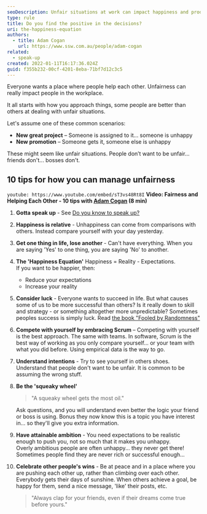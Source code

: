 ```yaml
---
seoDescription: Unfair situations at work can impact happiness and productivity. Learn how to manage unfairness with these 10 tips that promote a culture of helping each other.
type: rule
title: Do you find the positive in the decisions?
uri: the-happiness-equation
authors:
  - title: Adam Cogan
    url: https://www.ssw.com.au/people/adam-cogan
related:
  - speak-up
created: 2022-01-11T16:17:36.024Z
guid: f355b232-00cf-4201-8eba-71bf7d12c3c5
---
```


Everyone wants a place where people help each other. Unfairness can really impact people in the workplace.

It all starts with how you approach things, some people are better than others at dealing with unfair situations.

<!--endintro-->

Let's assume one of these common scenarios:

- **New great project** – Someone is assigned to it... someone is unhappy
- **New promotion** – Someone gets it, someone else is unhappy

These might seem like unfair situations. People don’t want to be unfair... friends don't... bosses don't.

## 10 tips for how you can manage unfairness

`youtube: https://www.youtube.com/embed/sT3vs48Rt8I`
**Video: Fairness and Helping Each Other - 10 tips with [Adam Cogan](https://ssw.com.au/people/adam-cogan) (8 min)**

1. **Gotta speak up** - See [Do you know to speak up?](/speak-up)
2. **Happiness is relative** - Unhappiness can come from comparisons with others. Instead compare yourself with your day yesterday.
3. **Get one thing in life, lose another** - Can't have everything. When you are saying 'Yes' to one thing, you are saying 'No' to another.
4. **The 'Happiness Equation'**
   Happiness = Reality - Expectations.<br>
   If you want to be happier, then:
   - Reduce your expectations
   - Increase your reality
5. **Consider luck** - Everyone wants to succeed in life. But what causes some of us to be more successful than others? Is it really down to skill and strategy - or something altogether more unpredictable? Sometimes peoples success is simply luck. Read [the book "Fooled by Randomness"](https://en.wikipedia.org/wiki/Fooled_by_Randomness)
6. **Compete with yourself by embracing Scrum** – Competing with yourself is the best approach. The same with teams.
   In software, Scrum is the best way of working as you only compare yourself... or your team with what you did before. Using empirical data is the way to go.
7. **Understand intentions** - Try to see yourself in others shoes.  
   Understand that people don't want to be unfair. It is common to be assuming the wrong stuff.
8. **Be the 'squeaky wheel'**

   > "A squeaky wheel gets the most oil."

   Ask questions, and you will understand even better the logic your friend or boss is using. Bonus they now know this is a topic you have interest in... so they'll give you extra information.

9. **Have attainable ambition** - You need expectations to be realistic enough to push you, not so much that it makes you unhappy.  
   Overly ambitious people are often unhappy... they never get there! Sometimes people find they are never rich or successful enough...
10. **Celebrate other people's wins** - Be at peace and in a place where you are pushing each other up, rather than climbing over each other. Everybody gets their days of sunshine. When others achieve a goal, be happy for them, send a nice message, 'like' their posts, etc.
    > "Always clap for your friends, even if their dreams come true before yours."

